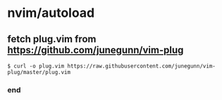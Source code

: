 # nvim/autoload

## fetch plug.vim from https://github.com/junegunn/vim-plug

    $ curl -o plug.vim https://raw.githubusercontent.com/junegunn/vim-plug/master/plug.vim

### end
